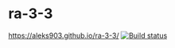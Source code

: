 # ra-3-3
https://aleks903.github.io/ra-3-3/
[![Build status](https://ci.appveyor.com/api/projects/status/70qv3nqks8w2rvvs?svg=true)](https://ci.appveyor.com/project/aleks903/ra-3-3)